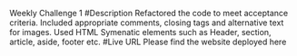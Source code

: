 Weekly Challenge 1
#Description
Refactored the code to meet acceptance criteria. Included appropriate comments, closing tags and alternative text for images. Used HTML Symenatic elements such as Header, section, article, aside, footer etc.
#Live URL
Please find the website deployed here
